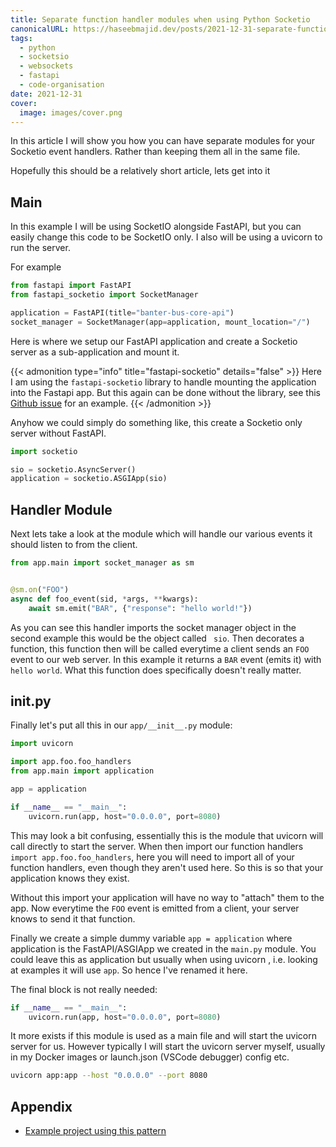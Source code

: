 ```yaml
---
title: Separate function handler modules when using Python Socketio
canonicalURL: https://haseebmajid.dev/posts/2021-12-31-separate-function-handler-modules-when-using-python-socketio/
tags:
  - python
  - socketsio
  - websockets
  - fastapi
  - code-organisation
date: 2021-12-31
cover:
  image: images/cover.png
---
```


In this article I will show you how you can have separate modules for your Socketio event handlers.
Rather than keeping them all in the same file.

Hopefully this should be a relatively short article, lets get into it

## Main

In this example I will be using SocketIO alongside FastAPI, but you can easily change this code to be SocketIO
only. I also will be using a uvicorn to run the server.

For example

```python
from fastapi import FastAPI
from fastapi_socketio import SocketManager

application = FastAPI(title="banter-bus-core-api")
socket_manager = SocketManager(app=application, mount_location="/")
```

Here is where we setup our FastAPI application and create a Socketio server as a sub-application and mount it.

{{< admonition type="info" title="fastapi-socketio" details="false" >}}
Here I am using the `fastapi-socketio` library to handle mounting the application into the Fastapi app.
But this again can be done without the library, see this [Github issue](https://github.com/tiangolo/fastapi/issues/129#issuecomment-547806432) for an example.
{{< /admonition >}}

Anyhow we could simply do something like, this create a Socketio only server without FastAPI.

```python
import socketio

sio = socketio.AsyncServer()
application = socketio.ASGIApp(sio)
```

## Handler Module

Next lets take a look at the module which will handle our various events it should listen to from the client.

```python
from app.main import socket_manager as sm


@sm.on("FOO")
async def foo_event(sid, *args, **kwargs):
    await sm.emit("BAR", {"response": "hello world!"})
```

As you can see this handler imports the socket manager object in the second example this would be the object called ` sio`. Then decorates a function, this function then will be called everytime a client sends an `FOO` event
to our web server. In this example it returns a `BAR` event (emits it) with `hello world`.
What this function does specifically doesn't really matter.

## **init**.py

Finally let's put all this in our `app/__init__.py` module:

```python
import uvicorn

import app.foo.foo_handlers
from app.main import application

app = application

if __name__ == "__main__":
    uvicorn.run(app, host="0.0.0.0", port=8080)
```

This may look a bit confusing, essentially this is the module that uvicorn will call directly to start the server. When then import our function handlers `import app.foo.foo_handlers`, here you will need to import
all of your function handlers, even though they aren't used here. So this is so that your application knows
they exist.

Without this import your application will have no way to "attach" them to the app. Now everytime the `FOO`
event is emitted from a client, your server knows to send it that function.

Finally we create a simple dummy variable `app = application` where application is the FastAPI/ASGIApp we
created in the `main.py` module. You could leave this as application but usually when using uvicorn
, i.e. looking at examples it will use `app`. So hence I've renamed it here.

The final block is not really needed:

```python
if __name__ == "__main__":
    uvicorn.run(app, host="0.0.0.0", port=8080)
```

It more exists if this module is used as a main file and will start the uvicorn server for us. However typically I will start the uvicorn server myself, usually in my Docker images or launch.json (VSCode debugger) config etc.

```bash
uvicorn app:app --host "0.0.0.0" --port 8080
```

## Appendix

- [Example project using this pattern](https://gitlab.com/banter-bus/banter-bus-core-api)

